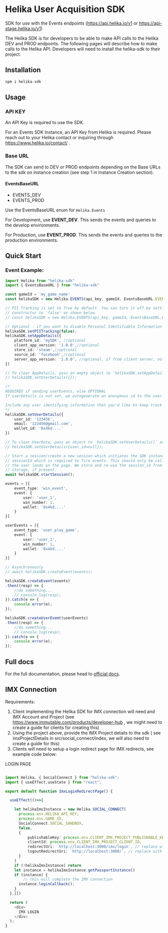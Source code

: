 # Helika User Acquisition SDK

SDK for use with the Events endpoints (https://api.helika.io/v1 or https://api-stage.helika.io/v1)

The Helika SDK is for developers to be able to make API calls to the Helika DEV and PROD endpoints.
The following pages will describe how to make calls to the Helika API. Developers will need to install the helika-sdk to their project.

## Installation


```ts
npm i helika-sdk
```


## Usage	

### API KEY

An API Key is required to use the SDK.

For an Events SDK Instance, an API Key from Helika is required. Please reach out to your Helika contact or inquiring through https://www.helika.io/contact/ .

### Base URL 

The SDK can send to DEV or PROD endpoints depending on the Base URLs to the sdk on instance creation (see step 1 in Instance Creation section). 

#### EventsBaseURL
- EVENTS_DEV
- EVENTS_PROD

Use the EventsBaseURL enum for `Helika.Events`

For Development, use **EVENT_DEV**. This sends the events and queries to the develop environments. 

For Production, use **EVENT_PROD**. This sends the events and queries to the production environments. 

## Quick Start

### Event Example:

```ts
import Helika from "helika-sdk"
import { EventsBaseURL } from "helika-sdk"

const gameId = 'my_game_name'
const helikaSDK = new Helika.EVENTS(api_key, gameId, EventsBaseURL.EVENTS_DEV);

// PII Tracking is set to True by default. You can turn it off by setting the last parameter on the Helika.Events
// constructor to 'false' as shown below.
// const helikaSDK = new Helika.EVENTS(api_key, gameId, EventsBaseURL.EVENTS_DEV, false);

// Optional - if you want to disable Personal Identifiable Information Tracking due to compliance
helikaSDK.setPIITracking(false);
helikaSDK.setAppDetails({
    platform_id: 'mySDK', //optional
    client_app_version: '1.0.0',//optional
    store_id: 'steam',//optional
    source_id: 'facebook',//optional
    server_app_version: '1.0.0', //optional, if from client server, not client app
})

// To clear AppDetails, pass an empty object to `helikaSDK.setAppDetails()`
// helikaSDK.setUserDetails({});

/*
REQUIRED if sending userEvents, else OPTIONAL
If userDetails is not set, we autogenerate an anonymous id to the user. When you update the userDetails via setUserDetails(), we'll automatically associate the anonymous id to the user_id.

Include any user identifying information that you'd like to keep track of such as any emails, wallet addresses, player_id, group_id, usernames, etc.
*/
helikaSDK.setUserDetails({
	user_id: '123456',
	email: '123456@gmail.com',
	wallet_id: '0x4kd....'
})

// To clear UserData, pass an object to `helikaSDK.setUserDetails()` and set user_id to null
// helikaSDK.setUserDetails({user_id=null});

// Start a session/create a new session which initiates the SDK instance with a
// sessionId which is required to fire events. This should only be called when 
// the user lands on the page. We store and re-use the session_id from the local
// storage, if present.
await helikaSDK.startSession();

events = [{
	event_type: 'win_event',
	event: {
		user: 'user_1',
		win_number: 1,
		wallet: '0x4kd....'
	}
}]

userEvents = [{
	event_type: 'user_play_game',
	event: {
		user: 'user_1',
		win_number: 1,
		wallet: '0x4kd....'
	}
}]

// Asynchronously
// await helikaSDK.createEvent(events);

helikaSDK.createEvent(events)
.then((resp) => {
	//do something...
	// console.log(resp);
}).catch(e => {
	console.error(e);
});

helikaSDK.createUserEvemt(userEvents)
.then((resp) => {
	//do something...
	// console.log(resp);
}).catch(e => {
	console.error(e);
});

```

## Full docs
For the full documentation, please head to [official docs](https://dash.readme.com/project/helika/v1.0/docs/web-sdk).



## IMX Connection

Requirements:

1. Client implementing the Helika SDK for IMX connection  will need and IMX Account and Project (see https://www.immutable.com/products/developer-hub , we might need to create a guide for clients for creating this)
2. Using the project above, provide the IMX Project details to the sdk ( see imxProjectDetails in src/social_connect/index, we will also need to create a guide for this)
3. Clients will need to setup a login redirect page for IMX redirects, see example code below:


LOGIN PAGE
```ts

import Helika, { SocialConnect } from "helika-sdk";
import { useEffect,useState } from "react";

export default function ImxLoginRedirectPage() {

  useEffect(()=>{

    let helikaImxInstance = new Helika.SOCIAL_CONNECT(
      process.env.HELIKA_API_KEY,
      process.env.GAME_ID,
      SocialConnect.SOCIAL_SANDBOX,
      false,
      {
          publishableKey: process.env.CLIENT_IMX_PROJECT_PUBLISHABLE_KEY,
          clientId: process.env.CLIENT_IMX_PROJECT_CLIENT_ID,
          redirectUri: `http://localhost:3000/imx/login`, // replace with one of your redirect URIs from Hub
          logoutRedirectUri: `http://localhost:3000/`, // replace with one of your logout URIs from Hub
      }
    )
    if (!helikaImxInstance) return
    let instance = helikaImxInstance.getPassportInstance()
    if (instance) {
		// this will complete the IMX connection
      instance.loginCallback();
    }
  },[])

  return (
    <div>
      IMX LOGIN
    </div>
  );
}

```